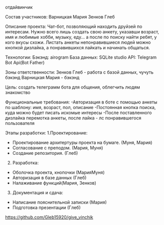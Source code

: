 отдайвинчик

Состав участников: Варницкая Мария Зенков Глеб

Описание проекта: Чат-бот, позволяющий находить друйзей по интересам. Нужно всего лишь создать свою анкету, указавши возраст, имя и любимые хобби, музыку, еду... а после по поиску найти ребят, у кого вкусы схожи. Листать анкеты непонравившиеся людей можно кнопкой дизлайка, а понравившихся лайкать и начинать общаться.

Технологии: Бэкэнд: airogram База данных: SQLite studio API: Telegram Bot Api(Bot Father)

Зоны ответственности: Зенков Глеб - работа с базой данных, чучуть бэкэнд Варницкая Мария - бэкэнд

Цель: создать телеграмм бота для общения, облегчить людям знакомство

Функциональные требования:
-Авторизация в боте с помощью анкеты по шаблону: имя, возраст, пол, описание
-Постоянная кнопка поиска, куда можно будет писать искомые интересы
-После поставленного дизлайка перемотка анкеты, после лайка - лс понравившегося пользователя

Этапы разработки:
1.Проектирование:
- Проектирование архитертуры проекта на бумаге. (Муня, Мария)
- Согласование с преподом. (Мария, Муня)
- Создание репозитория. (Глеб)
2. Разработка:
- Оболочка проекта, кнопочки (МарияМуня)
- Авторизация в базе данных (Глеб)
- Налаживание функций(Мария, Зенков)
3. Документация и сдача:
- Написание пояснительной записки (Мария)
- Подготовка презентации (Глеб)

https://github.com/Gleb15920/give_vinchik

